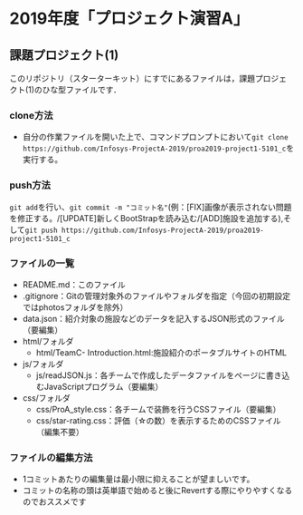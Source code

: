 # 2019年度「プロジェクト演習A」
## 課題プロジェクト(1)

このリポジトリ（スターターキット）にすでにあるファイルは，課題プロジェクト(1)のひな型ファイルです．

### clone方法
- 自分の作業ファイルを開いた上で、コマンドプロンプトにおいて``git clone https://github.com/Infosys-ProjectA-2019/proa2019-project1-5101_c``を実行する。

### push方法
``git add``を行い、``git commit -m "コミット名"``(例：[FIX]画像が表示されない問題を修正する。/[UPDATE]新しくBootStrapを読み込む/[ADD]施設を追加する),そして``git push https://github.com/Infosys-ProjectA-2019/proa2019-project1-5101_c``

### ファイルの一覧
- README.md：このファイル
- .gitignore：Gitの管理対象外のファイルやフォルダを指定（今回の初期設定ではphotosフォルダを除外）
- data.json：紹介対象の施設などのデータを記入するJSON形式のファイル（要編集）
- html/フォルダ
  - html/TeamC- Introduction.html:施設紹介のポータブルサイトのHTML
- js/フォルダ
  - js/readJSON.js：各チームで作成したデータファイルをページに書き込むJavaScriptプログラム（要編集）
- css/フォルダ
  - css/ProA_style.css：各チームで装飾を行うCSSファイル（要編集）
  - css/star-rating.css：評価（☆の数）を表示するためのCSSファイル（編集不要）

### ファイルの編集方法
- 1コミットあたりの編集量は最小限に抑えることが望ましいです。
- コミットの名称の頭は英単語で始めると後にRevertする際にやりやすくなるのでおススメです
